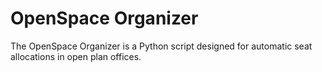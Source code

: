 # OpenSpace Organizer

The OpenSpace Organizer is a Python script designed for automatic seat allocations in open plan offices.